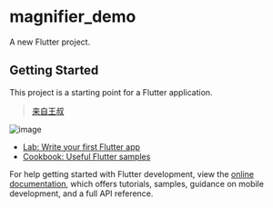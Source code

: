 # magnifier_demo

A new Flutter project.

## Getting Started

This project is a starting point for a Flutter application.

> [ 来自王叔 ]( https://stackoverflow.com/questions/71489547/how-to-zoom-an-image-without-the-size )   <br/>

![image](https://github.com/pheromone/Flutter_learn_demo/blob/master/%E5%85%B6%E4%BB%96/%E6%A1%88%E4%BE%8B/magnifier_demo/result.gif) <br/>

- [Lab: Write your first Flutter app](https://docs.flutter.dev/get-started/codelab)
- [Cookbook: Useful Flutter samples](https://docs.flutter.dev/cookbook)

For help getting started with Flutter development, view the
[online documentation](https://docs.flutter.dev/), which offers tutorials,
samples, guidance on mobile development, and a full API reference.
